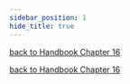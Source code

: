 ```yaml
---
sidebar_position: 1
hide_title: true
---
```


[back to Handbook Chapter 16](/docs/experiences-lessons-2020/Chapter-16/Introduction)


[back to Handbook Chapter 16](/docs/experiences-lessons-2020/Chapter-16/Introduction)
